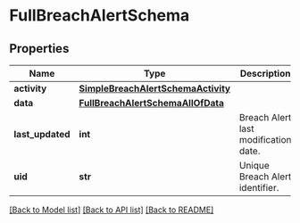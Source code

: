 # FullBreachAlertSchema


## Properties
Name | Type | Description | Notes
------------ | ------------- | ------------- | -------------
**activity** | [**SimpleBreachAlertSchemaActivity**](SimpleBreachAlertSchemaActivity.md) |  | 
**data** | [**FullBreachAlertSchemaAllOfData**](FullBreachAlertSchemaAllOfData.md) |  | 
**last_updated** | **int** | Breach Alert last modification date. | 
**uid** | **str** | Unique Breach Alert identifier. | 

[[Back to Model list]](../README.md#documentation-for-models) [[Back to API list]](../README.md#documentation-for-api-endpoints) [[Back to README]](../README.md)


